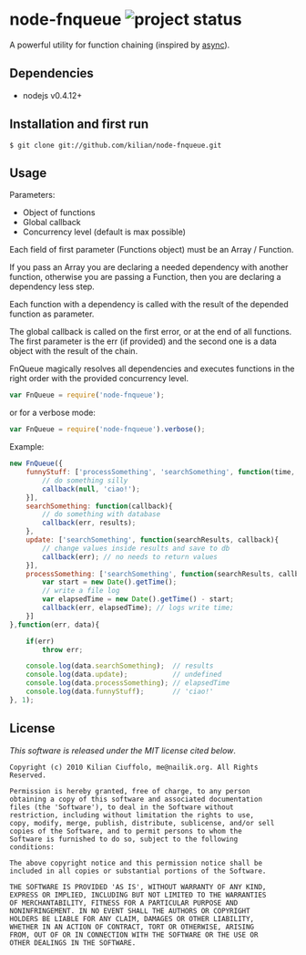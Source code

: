 # node-fnqueue ![project status](http://dl.dropbox.com/u/2208502/maintained.png)

A powerful utility for function chaining (inspired by [async](https://github.com/caolan/async)).

## Dependencies

- nodejs v0.4.12+

## Installation and first run

    $ git clone git://github.com/kilian/node-fnqueue.git

## Usage

Parameters:

- Object of functions
- Global callback
- Concurrency level (default is max possible)

Each field of first parameter (Functions object) must be an Array / Function.

If you pass an Array you are declaring a needed dependency with another function, otherwise you are passing a Function, then you are declaring a dependency less step.

Each function with a dependency is called with the result of the depended function as parameter.

The global callback is called on the first error, or at the end of all functions. The first parameter is the err (if provided) and the second one is a data object with the result of the chain.

FnQueue magically resolves all dependencies and executes functions in the right order with the provided concurrency level.

```javascript
var FnQueue = require('node-fnqueue');
```
or for a verbose mode:

```javascript
var FnQueue = require('node-fnqueue').verbose();
```
Example:

```javascript
new FnQueue({
    funnyStuff: ['processSomething', 'searchSomething', function(time, searchResults, callback){
        // do something silly
        callback(null, 'ciao!');
    }],
    searchSomething: function(callback){
        // do something with database
        callback(err, results);
    },
    update: ['searchSomething', function(searchResults, callback){
        // change values inside results and save to db
        callback(err); // no needs to return values
    }],
    processSomething: ['searchSomething', function(searchResults, callback){
        var start = new Date().getTime();
        // write a file log
        var elapsedTime = new Date().getTime() - start;
        callback(err, elapsedTime); // logs write time;
    }]
},function(err, data){

    if(err)
        throw err;

    console.log(data.searchSomething);  // results
    console.log(data.update);           // undefined
    console.log(data.processSomething); // elapsedTime
    console.log(data.funnyStuff);       // 'ciao!'
}, 1);
```
## License

_This software is released under the MIT license cited below_.

    Copyright (c) 2010 Kilian Ciuffolo, me@nailik.org. All Rights Reserved.

    Permission is hereby granted, free of charge, to any person
    obtaining a copy of this software and associated documentation
    files (the 'Software'), to deal in the Software without
    restriction, including without limitation the rights to use,
    copy, modify, merge, publish, distribute, sublicense, and/or sell
    copies of the Software, and to permit persons to whom the
    Software is furnished to do so, subject to the following
    conditions:
    
    The above copyright notice and this permission notice shall be
    included in all copies or substantial portions of the Software.
    
    THE SOFTWARE IS PROVIDED 'AS IS', WITHOUT WARRANTY OF ANY KIND,
    EXPRESS OR IMPLIED, INCLUDING BUT NOT LIMITED TO THE WARRANTIES
    OF MERCHANTABILITY, FITNESS FOR A PARTICULAR PURPOSE AND
    NONINFRINGEMENT. IN NO EVENT SHALL THE AUTHORS OR COPYRIGHT
    HOLDERS BE LIABLE FOR ANY CLAIM, DAMAGES OR OTHER LIABILITY,
    WHETHER IN AN ACTION OF CONTRACT, TORT OR OTHERWISE, ARISING
    FROM, OUT OF OR IN CONNECTION WITH THE SOFTWARE OR THE USE OR
    OTHER DEALINGS IN THE SOFTWARE.